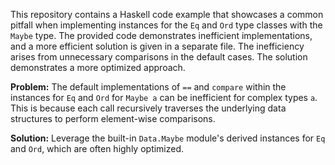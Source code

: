 This repository contains a Haskell code example that showcases a common pitfall when implementing instances for the `Eq` and `Ord` type classes with the `Maybe` type. The provided code demonstrates inefficient implementations, and a more efficient solution is given in a separate file.  The inefficiency arises from unnecessary comparisons in the default cases. The solution demonstrates a more optimized approach.

**Problem:** The default implementations of `==` and `compare` within the instances for `Eq` and `Ord` for `Maybe a` can be inefficient for complex types `a`.   This is because each call recursively traverses the underlying data structures to perform element-wise comparisons.

**Solution:** Leverage the built-in `Data.Maybe` module's derived instances for `Eq` and `Ord`, which are often highly optimized.